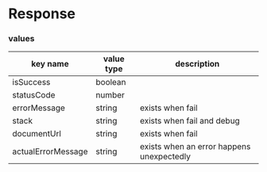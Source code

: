 # Response

### values

key name | value type | description
--- | --- | ---
isSuccess | boolean |
statusCode | number |
errorMessage | string | exists when fail
stack | string | exists when fail and debug
documentUrl | string | exists when fail
actualErrorMessage | string | exists when an error happens unexpectedly
